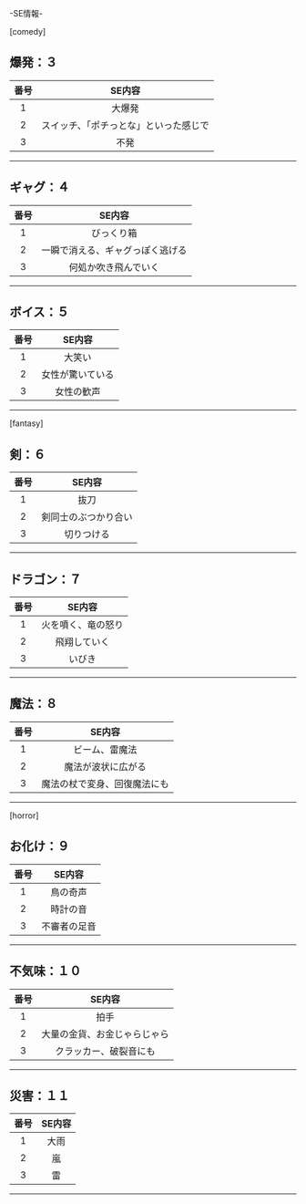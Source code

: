 -SE情報-

[comedy]

爆発：３
--------------------------------------------------

| 番号 |  SE内容 |
| :----: | :----: |
| 1 | 大爆発|
| 2 | スイッチ、「ポチっとな」といった感じで|
| 3 | 不発 |

--------------------------------------------------

ギャグ：４
--------------------------------------------------

| 番号 |  SE内容 |
| :----: | :----: |
| 1 | びっくり箱|
| 2 | 一瞬で消える、ギャグっぽく逃げる|
| 3 | 何処か吹き飛んでいく |

--------------------------------------------------

ボイス：５
--------------------------------------------------

| 番号 |  SE内容 |
| :----: | :----: |
| 1 | 大笑い|
| 2 | 女性が驚いている|
| 3 | 女性の歓声 |

--------------------------------------------------

[fantasy]

剣：６
--------------------------------------------------


| 番号 |  SE内容 |
| :----: | :----: |
| 1 | 抜刀|
| 2 | 剣同士のぶつかり合い|
| 3 | 切りつける |
--------------------------------------------------

ドラゴン：７
--------------------------------------------------

| 番号 |  SE内容 |
| :----: | :----: |
| 1 | 火を噴く、竜の怒り|
| 2 | 飛翔していく|
| 3 | いびき |

--------------------------------------------------

魔法：８
--------------------------------------------------


| 番号 |  SE内容 |
| :----: | :----: |
| 1 | ビーム、雷魔法|
| 2 | 魔法が波状に広がる|
| 3 | 魔法の杖で変身、回復魔法にも |

--------------------------------------------------


[horror]

お化け：９
--------------------------------------------------

| 番号 |  SE内容 |
| :----: | :----: |
| 1 | 鳥の奇声|
| 2 | 時計の音|
| 3 | 不審者の足音 |

--------------------------------------------------

不気味：１０
--------------------------------------------------

| 番号 |  SE内容 |
| :----: | :----: |
| 1 | 拍手|
| 2 | 大量の金貨、お金じゃらじゃら|
| 3 | クラッカー、破裂音にも |

--------------------------------------------------

災害：１１
--------------------------------------------------

| 番号 |  SE内容 |
| :----: | :----: |
| 1 | 大雨|
| 2 | 嵐|
| 3 | 雷 |

--------------------------------------------------
